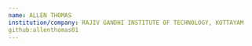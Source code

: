 ```yaml
---
name: ALLEN THOMAS
institution/company: RAJIV GANDHI INSTITUTE OF TECHNOLOGY, KOTTAYAM
github:allenthomas01
---
```

